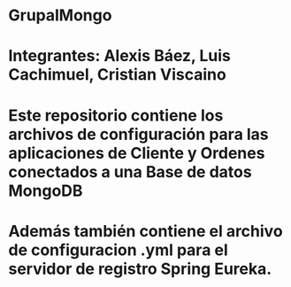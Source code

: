 # GrupalMongo
# Integrantes: Alexis Báez, Luis Cachimuel, Cristian Viscaino
# Este repositorio contiene los archivos de configuración para las aplicaciones de Cliente y Ordenes conectados a una Base de datos MongoDB
# Además también contiene el archivo de configuracion .yml para el servidor de registro Spring Eureka.
